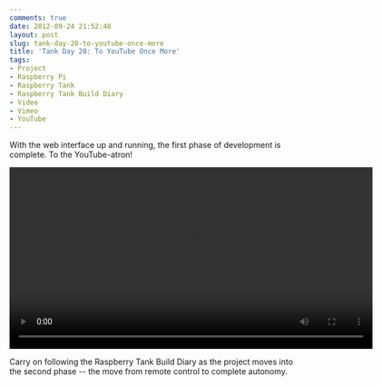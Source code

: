```yaml
---
comments: true
date: 2012-09-24 21:52:48
layout: post
slug: tank-day-20-to-youtube-once-more
title: 'Tank Day 20: To YouTube Once More'
tags:
- Project
- Raspberry Pi
- Raspberry Tank
- Raspberry Tank Build Diary
- Video
- Vimeo
- YouTube
---
```


With the web interface up and running, the first phase of development is complete.  To the YouTube-atron!

<center><video width="640" controls><source src="https://video.ianrenton.com/raspberrytank/webinterfacetest.mp4" type="video/mp4"></video></center>

Carry on following the Raspberry Tank Build Diary as the project moves into the second phase -- the move from remote control to complete autonomy.
